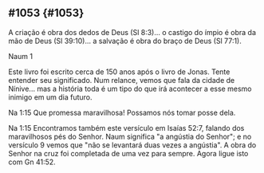 ## #1053 {#1053}

A criação é obra dos dedos de Deus (Sl 8:3)... o castigo do ímpio é obra da mão de Deus (Sl 39:10)... a salvação é obra do braço de Deus (Sl 77:1).

Naum 1

Este livro foi escrito cerca de 150 anos após o livro de Jonas. Tente entender seu significado. Num relance, vemos que fala da cidade de Nínive... mas a história toda é um tipo do que irá acontecer a esse mesmo inimigo em um dia futuro.

Na 1:15 Que promessa maravilhosa! Possamos nós tomar posse dela.

Na 1:15 Encontramos também este versículo em Isaías 52:7, falando dos maravilhosos pés do Senhor. Naum significa &quot;a angústia do Senhor&quot;; e no versículo 9 vemos que &quot;não se levantará duas vezes a angústia&quot;. A obra do Senhor na cruz foi completada de uma vez para sempre. Agora ligue isto com Gn 41:52.